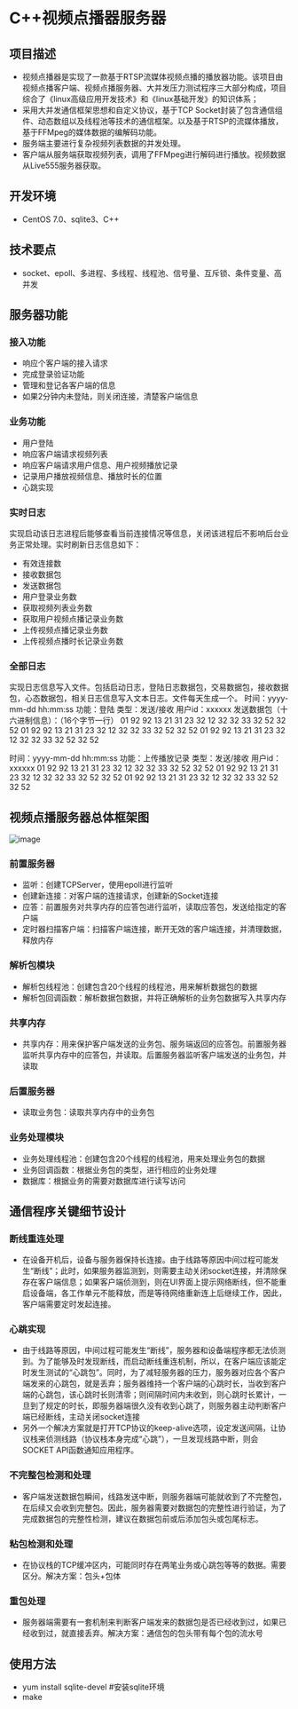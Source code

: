 # C++视频点播器服务器
## 项目描述
- 视频点播器是实现了一款基于RTSP流媒体视频点播的播放器功能。该项目由视频点播客户端、视频点播服务器、大并发压力测试程序三大部分构成，项目综合了《linux高级应用开发技术》和《linux基础开发》的知识体系；
- 采用大并发通信框架思想和自定义协议，基于TCP Socket封装了包含通信组件、动态数组以及线程池等技术的通信框架。以及基于RTSP的流媒体播放，基于FFMpeg的媒体数据的编解码功能。
- 服务端主要进行复杂视频列表数据的并发处理。
- 客户端从服务端获取视频列表，调用了FFMpeg进行解码进行播放。视频数据从Live555服务器获取。
## 开发环境
- CentOS 7.0、sqlite3、C++
## 技术要点
- socket、epoll、多进程、多线程、线程池、信号量、互斥锁、条件变量、高并发
## 服务器功能
### 接入功能
- 响应个客户端的接入请求
- 完成登录验证功能
- 管理和登记各客户端的信息
- 如果2分钟内未登陆，则关闭连接，清楚客户端信息
### 业务功能
- 用户登陆
- 响应客户端请求视频列表
- 响应客户端请求用户信息、用户视频播放记录
- 记录用户播放视频信息、播放时长的位置
- 心跳实现
### 实时日志
实现启动该日志进程后能够查看当前连接情况等信息，关闭该进程后不影响后台业务正常处理。实时刷新日志信息如下：
- 有效连接数
- 接收数据包
- 发送数据包
- 用户登录业务数
- 获取视频列表业务数
- 获取用户视频点播记录业务数
- 上传视频点播记录业务数
- 上传视频点播时长记录业务数
### 全部日志
实现日志信息写入文件。包括启动日志，登陆日志数据包，交易数据包，接收数据包，心态数据包，相关日志信息写入文本日志。文件每天生成一个。
时间：yyyy-mm-dd hh:mm:ss
功能：登陆
类型：发送/接收
用户id：xxxxxx
发送数据包（十六进制信息）：（16个字节一行）
01 92 92 13 21 31 23 32 12 32 32 33 32 52 32 52
01 92 92 13 21 31 23 32 12 32 32 33 32 52 32 52
01 92 92 13 21 31 23 32 12 32 32 33 32 52 32 52

时间：yyyy-mm-dd hh:mm:ss
功能：上传播放记录
类型：发送/接收
用户id：xxxxxx
01 92 92 13 21 31 23 32 12 32 32 33 32 52 32 52
01 92 92 13 21 31 23 32 12 32 32 33 32 52 32 52
01 92 92 13 21 31 23 32 12 32 32 33 32 52 32 52

## 视频点播服务器总体框架图
 ![image](https://github.com/luckymrcai/C-CPP-Server/blob/master/%E8%A7%86%E9%A2%91%E7%82%B9%E6%92%AD%E6%9C%8D%E5%8A%A1%E5%99%A8%E6%80%BB%E4%BD%93%E6%A1%86%E6%9E%B6.jpg)
### 前置服务器
- 监听：创建TCPServer，使用epoll进行监听
- 创建新连接：对客户端的连接请求，创建新的Socket连接
- 应答：前置服务对共享内存的应答包进行监听，读取应答包，发送给指定的客户端
- 定时器扫描客户端：扫描客户端连接，断开无效的客户端连接，并清理数据，释放内存
### 解析包模块
- 解析包线程池：创建包含20个线程的线程池，用来解析数据包的数据
- 解析包回调函数：解析数据包数据，并将正确解析的业务包数据写入共享内存
### 共享内存
- 共享内存：用来保护客户端发送的业务包、服务端返回的应答包。前置服务器监听共享内存中的应答包，并读取。后置服务器监听客户端发送的业务包，并读取
### 后置服务器
- 读取业务包：读取共享内存中的业务包
### 业务处理模块
- 业务处理线程池：创建包含20个线程的线程池，用来处理业务包的数据
- 业务回调函数：根据业务包的类型，进行相应的业务处理
- 数据库：根据业务的需要对数据库进行读写访问
## 通信程序关键细节设计
### 断线重连处理
- 在设备开机后，设备与服务器保持长连接。由于线路等原因中间过程可能发生“断线”；此时，如果服务器监测到，则需要主动关闭socket连接，并清除保存在客户端信息；如果客户端侦测到，则在UI界面上提示网络断线，但不能重启设备端，各工作单元不能释放，而是等待网络重新连上后继续工作，因此，客户端需要定时发起连接。
### 心跳实现
- 由于线路等原因，中间过程可能发生“断线”，服务器和设备端程序都无法侦测到。为了能够及时发现断线，而启动断线重连机制，所以，在客户端应该能定时发生测试的“心跳包”。同时，为了减轻服务器的压力，服务器对应各个客户端发来的心跳包，就是丢弃；服务器维持一个客户端的心跳时长，当收到客户端的心跳包，该心跳时长则清零；则间隔时间内未收到，则心跳时长累计，一旦到了规定的时长，即服务器端很久没有收到心跳了，则服务器主动判断客户端已经断线，主动关闭socket连接
- 另外一个解决方案就是打开TCP协议的keep-alive选项，设定发送间隔，让协议栈来侦测线路（协议栈本身完成“心跳”），一旦发现线路中断，则会SOCKET API函数通知应用程序。
### 不完整包检测和处理
- 客户端发送数据包瞬间，线路发送中断，则服务器端可能就收到了不完整包，在后续又会收到完整包。因此，服务器需要对数据包的完整性进行验证，为了完成数据包的完整性检测，建议在数据包前或后添加包头或包尾标志。
### 粘包检测和处理
- 在协议栈的TCP缓冲区内，可能同时存在两笔业务或心跳包等等的数据。需要区分。解决方案：包头+包体
### 重包处理
- 服务器端需要有一套机制来判断客户端发来的数据包是否已经收到过，如果已经收到过，就直接丢弃。解决方案：通信包的包头带有每个包的流水号
## 使用方法
- yum install sqlite-devel #安装sqlite环境
- make
